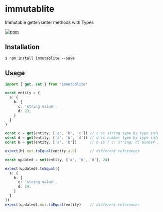 immutablite
===

Immutable getter/setter methods with Types

[![npm](https://img.shields.io/npm/v/immutablite.svg?style=flat-square)](https://www.npmjs.com/package/immutablite)

## Installation

```console
$ npm install immutablite --save 
```

## Usage

```ts
import { get, set } from 'immutablite'

const entity = {
  a: {
    b: {
      c: 'string value',
      d: 23,
    }
  }
}

const c = get(entity, ['a', 'b', 'c']) // c is string type by type inference
const d = get(entity, ['a', 'b', 'd']) // d is number type by type inference
const b = get(entity, ['a', 'b'])      // b is { c: string; d: number } by type inference

expect(b).not.toEqual(entity.a.b)      // different references

const updated = set(entity, ['a', 'b', 'd'], 24)

expect(updated).toEqual({
  a: {
    b: {
      c: 'string value',
      d: 24,
    }
  }
})
expect(updated).not.toEqual(entity)    // different references
```
